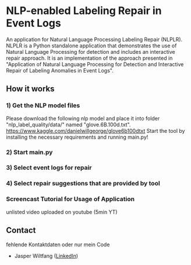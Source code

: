 # NLP-enabled Labeling Repair in Event Logs
An application for Natural Language Processing Labeling Repair (NLPLR). NLPLR is a Python standalone application that demonstrates the use of Natural Language Processing for detection and includes an interactive repair approach. It is an implementation of the approach presented in "Application of Natural Language Processing for Detection and 
Interactive Repair of Labeling Anomalies in Event Logs".

## How it works

### 1) Get the NLP model files
Please download the following nlp model and place it into folder "nlp_label_quality/data/" named "glove.6B.100d.txt". 
https://www.kaggle.com/danielwillgeorge/glove6b100dtxt
Start the tool by installing the necessary requirements and running main.py!

### 2) Start main.py
### 3) Select event logs for repair
### 4) Select repair suggestions that are provided by tool

### Screencast Tutorial for Usage of Application
unlisted video uploaded on youtube (5min YT) 



## Contact
fehlende Kontaktdaten oder nur mein Code
- Jasper Wiltfang ([LinkedIn](https://www.linkedin.com/in/jasper-wiltfang))

